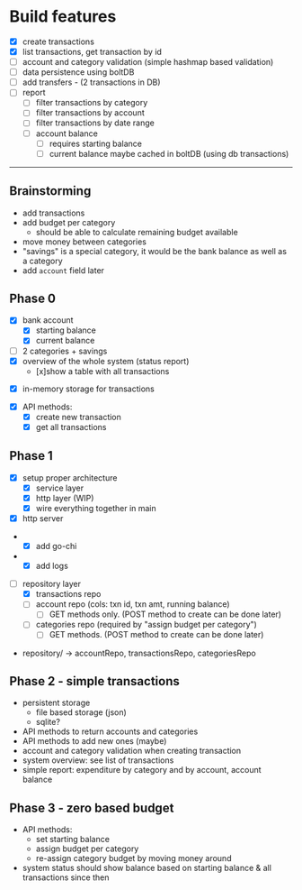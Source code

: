 # Build features

- [x] create transactions
- [x] list transactions, get transaction by id
- [ ] account and category validation (simple hashmap based validation)
- [ ] data persistence using boltDB
- [ ] add transfers - (2 transactions in DB)
- [ ] report
    - [ ] filter transactions by category
    - [ ] filter transactions by account
    - [ ] filter transactions by date range
    - [ ] account balance
      - [ ] requires starting balance
      - [ ] current balance maybe cached in boltDB (using db transactions)

---

## Brainstorming
* add transactions
* add budget per category
	* should be able to calculate remaining budget available
* move money between categories
* "savings" is a special category, it would be the bank balance as well as a category
* add `account` field later

## Phase 0
- [x] bank account
    - [x] starting balance
    - [x] current balance
- [ ] 2 categories + savings
- [x] overview of the whole system (status report)
    - [x]show a table with all transactions
* [x] in-memory storage for transactions
- [x] API methods:
	- [x] create new transaction
	- [x] get all transactions

## Phase 1
- [x] setup proper architecture
    - [x] service layer
    - [x] http layer (WIP)
    - [x] wire everything together in main
- [x] http server
-   - [x] add go-chi
-   - [x] add logs
- [ ] repository layer
    - [x] transactions repo
    - [ ] account repo (cols: txn id, txn amt, running balance)
      - [ ] GET methods only. (POST method to create can be done later)
    - [ ] categories repo (required by "assign budget per category")
      - [ ] GET methods. (POST method to create can be done later)

* repository/ -> accountRepo, transactionsRepo, categoriesRepo

## Phase 2 - simple transactions
* persistent storage
    * file based storage (json)
    * sqlite?
* API methods to  return accounts and categories
* API methods to add new ones (maybe)
* account and category validation when creating transaction
* system overview: see list of transactions
* simple report: expenditure by category and by account, account balance

## Phase 3 - zero based budget
* API methods:
	* set starting balance
	* assign budget per category 
	* re-assign category budget by moving money around
* system status should show balance based on starting balance & all transactions since then
